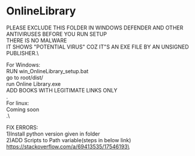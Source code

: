 # OnlineLibrary

PLEASE EXCLUDE THIS FOLDER IN WINDOWS DEFENDER AND OTHER ANTIVIRUSES BEFORE YOU RUN SETUP\
THERE IS NO MALWARE\
IT SHOWS "POTENTIAL VIRUS" COZ IT"S AN EXE FILE BY AN UNSIGNED PUBLISHER.\

For Windows:\
RUN win_OnlineLibrary_setup.bat\
go to root/dist/\
run Online Library.exe\
ADD BOOKS WITH LEGITIMATE LINKS ONLY\
.\
For linux:\
Coming soon\
.\

FIX ERRORS:\
1)Install python version given in folder\
2)ADD Scripts to Path variable(steps in below link)\
https://stackoverflow.com/a/69413535/17546193\
